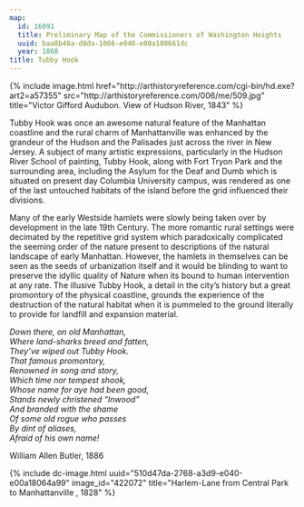 ```yaml
---
map:
  id: 16091
  title: Preliminary Map of the Commissioners of Washington Heights
  uuid: baa8b48a-d8da-1066-e040-e00a180661dc
  year: 1860
title: Tubby Hook
---
```


<div>
{% include image.html href="http://arthistoryreference.com/cgi-bin/hd.exe?art2=a57355" src="http://arthistoryreference.com/006/me/509.jpg" title="Victor Gifford Audubon. View of Hudson River, 1843" %}
</div>

Tubby Hook was once an awesome natural feature of the Manhattan coastline and the rural charm of Manhattanville was enhanced by the grandeur of the Hudson and the Palisades just across the river in New Jersey. A subject of many artistic expressions, particularly in the Hudson River School of painting, Tubby Hook, along with Fort Tryon Park and the surrounding area, including the Asylum for the Deaf and Dumb which is situated on present day Columbia University campus, was rendered as one of the last untouched habitats of the island before the grid influenced their divisions.

Many of the early Westside hamlets were slowly being taken over by development in the late 19th Century. The more romantic rural settings were decimated by the repetitive grid system which paradoxically complicated the seeming order of the nature present to descriptions of the natural landscape of early Manhattan. However, the hamlets in themselves can be seen as the seeds of urbanization itself and it would be blinding to want to preserve the idyllic quality of Nature when its bound to human intervention at any rate. The illusive Tubby Hook, a detail in the city’s history but a great promontory of the physical coastline, grounds the experience of the destruction of the natural habitat when it is pummeled to the ground literally to provide for landfill and expansion material.

<p class='indent'>
  <i>
    Down there, on old Manhattan,<br/>
    Where land-sharks breed and fatten,<br/>
    They’ve wiped out Tubby Hook.<br/>
    That famous promontory,<br/>
    Renowned in song and story,<br/>
    Which time nor tempest shook,<br/>
    Whose name for aye had been good,<br/>
    Stands newly christened “Inwood”<br/>
    And branded with the shame<br/>
    Of some old rogue who passes<br/>
    By dint of aliases,<br/>
    Afraid of his own name!<br/>
  </i>
</p>

William Allen Butler, 1886

<div>
{% include dc-image.html uuid="510d47da-2768-a3d9-e040-e00a18064a99" image_id="422072" title="Harlem-Lane from Central Park to Manhattanville
, 1828" %}
</div>
